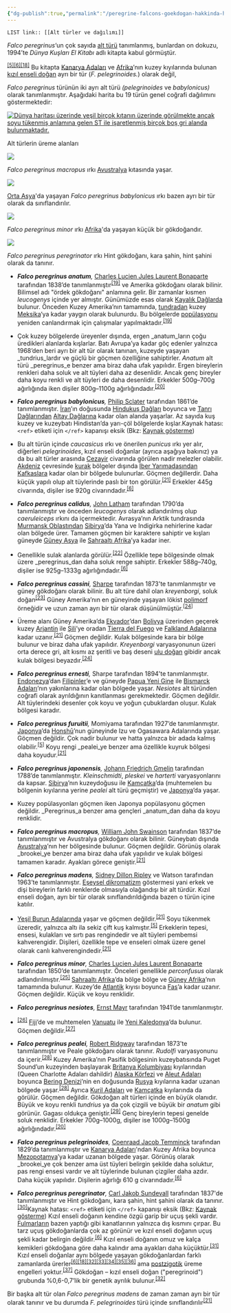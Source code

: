 ```yaml
---
{"dg-publish":true,"permalink":"/peregrine-falcons-goekdogan-hakkinda-hersey/peregrine-falcons-psikoloji-ve-oezellikleri/alt-tuerler-ve-dagilimi/"}
---
```


`LIST link:: [[Alt türler ve dağılımı]] ` 

_Falco peregrinus_‘un çok sayıda [alt türü](https://tr.wikipedia.org/wiki/Alt_t%C3%BCr "Alt tür") tanımlanmış, bunlardan on dokuzu, 1994’te _Dünya Kuşları El Kitabı_ adlı kitapta kabul görmüştür.

<sup id="cite_ref-White94_5-1"><a href="https://tr.wikipedia.org/wiki/Baya%C4%9F%C4%B1_do%C4%9Fan#cite_note-White94-5"><span>[</span>5<span>]</span></a></sup><sup id="cite_ref-bwp_6-1"><a href="https://tr.wikipedia.org/wiki/Baya%C4%9F%C4%B1_do%C4%9Fan#cite_note-bwp-6"><span>[</span>6<span>]</span></a></sup><sup id="cite_ref-Vaurie_(1961)_18-0"><a href="https://tr.wikipedia.org/wiki/Baya%C4%9F%C4%B1_do%C4%9Fan#cite_note-Vaurie_(1961)-18"><span>[</span>18<span>]</span></a></sup> Bu kitapta [Kanarya Adaları](https://tr.wikipedia.org/wiki/Kanarya_Adalar%C4%B1 "Kanarya Adaları") ve [Afrika](https://tr.wikipedia.org/wiki/Afrika "Afrika")’nın kuzey kıyılarında bulunan [kızıl enseli doğan](https://tr.wikipedia.org/wiki/K%C4%B1z%C4%B1l_enseli_do%C4%9Fan "Kızıl enseli doğan") ayrı bir tür (_F. pelegrinoides._) olarak değil, 

_Falco peregrinus_ türünün iki ayrı alt türü _(pelegrinoides_ ve _babylonicus)_ olarak tanımlanmıştır. Aşağıdaki harita bu 19 türün genel coğrafi dağılımını göstermektedir:

[![Dünya haritası üzerinde yeşil birçok kıtanın üzerinde görülmekte ancak soyu tükenmiş anlamına gelen ST ile işaretlenmiş birçok boş gri alanda bulunmaktadır.](https://upload.wikimedia.org/wikipedia/commons/thumb/6/67/PeregrineSubspeciesMap-tr.svg/700px-PeregrineSubspeciesMap-tr.svg.png)](https://tr.wikipedia.org/wiki/Dosya:PeregrineSubspeciesMap-tr.svg)


Alt türlerin üreme alanları

[![](https://upload.wikimedia.org/wikipedia/commons/thumb/e/ed/Peregrine_Falcon_Kobble_Apr07.JPG/250px-Peregrine_Falcon_Kobble_Apr07.JPG)](https://tr.wikipedia.org/wiki/Dosya:Peregrine_Falcon_Kobble_Apr07.JPG)

_Falco peregrinus macropus_ ırkı [Avustralya](https://tr.wikipedia.org/wiki/Avustralya "Avustralya") kıtasında yaşar.

[![](https://upload.wikimedia.org/wikipedia/commons/thumb/e/e4/FalcoPeregrinusBabylonicusGould.jpg/220px-FalcoPeregrinusBabylonicusGould.jpg)](https://tr.wikipedia.org/wiki/Dosya:FalcoPeregrinusBabylonicusGould.jpg)

[Orta Asya](https://tr.wikipedia.org/wiki/Orta_Asya "Orta Asya")'da yaşayan _Falco peregrinus babylonicus_ ırkı bazen ayrı bir tür olarak da sınıflandırılır.

[![](https://upload.wikimedia.org/wikipedia/commons/thumb/a/a3/FalcoMinorKeulemans.jpg/220px-FalcoMinorKeulemans.jpg)](https://tr.wikipedia.org/wiki/Dosya:FalcoMinorKeulemans.jpg)

_Falco peregrinus minor_ ırkı [Afrika](https://tr.wikipedia.org/wiki/Afrika "Afrika")'da yaşayan küçük bir gökdoğandır.

[![](https://upload.wikimedia.org/wikipedia/commons/thumb/2/2c/FalcoAtricepsKeulemans.jpg/220px-FalcoAtricepsKeulemans.jpg)](https://tr.wikipedia.org/wiki/Dosya:FalcoAtricepsKeulemans.jpg)

_Falco peregrinus peregrinator_ ırkı Hint gökdoğanı, kara şahin, hint şahini olarak da tanınır.

-   _**Falco peregrinus anatum**,_ [Charles Lucien Jules Laurent Bonaparte](https://tr.wikipedia.org/wiki/Charles_Lucien_Jules_Laurent_Bonaparte "Charles Lucien Jules Laurent Bonaparte") tarafından 1838’de tanımlanmıştır<sup id="cite_ref-AOU164_19-0"><a href="https://tr.wikipedia.org/wiki/Baya%C4%9F%C4%B1_do%C4%9Fan#cite_note-AOU164-19"><span>[</span>19<span>]</span></a></sup> ve Amerika gökdoğanı olarak bilinir. Bilimsel adı "ördek gökdoğanı" anlamına gelir. Bir zamanlar kısmen _leucogenys_ içinde yer almıştır. Günümüzde esas olarak [Kayalık Dağlarda](https://tr.wikipedia.org/wiki/Kayal%C4%B1k_Da%C4%9Flar "Kayalık Dağlar") bulunur. Önceden Kuzey Amerika’nın tamamında, [tundradan](https://tr.wikipedia.org/wiki/Tundra "Tundra") kuzey [Meksika](https://tr.wikipedia.org/wiki/Meksika "Meksika")‘ya kadar yaygın olarak bulunurdu. Bu bölgelerde [popülasyonu](https://tr.wikipedia.org/wiki/Pop%C3%BClasyon_(biyoloji) "Popülasyon (biyoloji)") yeniden canlandırmak için çalışmalar yapılmaktadır.<sup id="cite_ref-AOU164_19-1"><a href="https://tr.wikipedia.org/wiki/Baya%C4%9F%C4%B1_do%C4%9Fan#cite_note-AOU164-19"><span>[</span>19<span>]</span></a></sup> 

- Çok kuzey bölgelerde üreyenler dışında, ergen _anatum_ların çoğu üredikleri alanlarda kışlarlar. Batı Avrupa’ya kadar göç edenler yalnızca 1968’den beri ayrı bir alt tür olarak tanınan, kuzeyde yaşayan _tundrius_lardır ve güçlü bir göçmen özelliğine sahiptirler. _Anatum_ alt türü _peregrinus_e benzer ama biraz daha ufak yapılıdır. Ergen bireylerin renkleri daha soluk ve alt tüyleri daha az desenlidir. Ancak genç bireyler daha koyu renkli ve alt tüyleri de daha desenlidir. Erkekler 500g–700g ağırlığında iken dişiler 800g–1100g ağırlığındadır.<sup id="cite_ref-Whiteetal2002_20-0"><a href="https://tr.wikipedia.org/wiki/Baya%C4%9F%C4%B1_do%C4%9Fan#cite_note-Whiteetal2002-20"><span>[</span>20<span>]</span></a></sup>

-   _**Falco peregrinus babylonicus**,_ [Philip Sclater](https://tr.wikipedia.org/wiki/Philip_Sclater "Philip Sclater") tarafından 1861’de tanımlanmıştır. [İran](https://tr.wikipedia.org/wiki/%C4%B0ran "İran")’ın doğusunda [Hindukuş Dağları](https://tr.wikipedia.org/wiki/Hinduku%C5%9F_Da%C4%9Flar%C4%B1 "Hindukuş Dağları") boyunca ve [Tanrı Dağlarından](https://tr.wikipedia.org/wiki/Tanr%C4%B1_Da%C4%9Flar%C4%B1 "Tanrı Dağları") [Altay Dağlarına](https://tr.wikipedia.org/wiki/Altay_Da%C4%9Flar%C4%B1 "Altay Dağları") kadar olan alanda yaşarlar. Az sayıda kuş kuzey ve kuzeybatı Hindistan’da yarı-çöl bölgelerde kışlar.Kaynak hatası: `<ref>` etiketi için `</ref>` kapanışı eksik (Bkz: [Kaynak gösterme](https://tr.wikipedia.org/wiki/Vikipedi:Kaynak_g%C3%B6sterme "Vikipedi:Kaynak gösterme")) 

- Bu alt türün içinde _caucasicus_ ırkı ve önerilen _punicus_ ırkı yer alır, diğerleri _pelegrinoides_, kızıl enseli doğanlar (ayrıca aşağıya bakınız) ya da bu alt türler arasında [Cezayir](https://tr.wikipedia.org/wiki/Cezayir "Cezayir") civarında görülen nadir melezler olabilir. [Akdeniz](https://tr.wikipedia.org/wiki/Akdeniz "Akdeniz") çevresinde [kurak](https://tr.wikipedia.org/wiki/Kurak "Kurak") bölgeler dışında [İber Yarımadasından](https://tr.wikipedia.org/wiki/%C4%B0ber_Yar%C4%B1madas%C4%B1 "İber Yarımadası") [Kafkaslara](https://tr.wikipedia.org/wiki/Kafkaslar "Kafkaslar") kadar olan bir bölgede bulunurlar. Göçmen değillerdir. Daha küçük yapılı olup alt tüylerinde paslı bir ton görülür.<sup id="cite_ref-Lees_21-0"><a href="https://tr.wikipedia.org/wiki/Baya%C4%9F%C4%B1_do%C4%9Fan#cite_note-Lees-21"><span>[</span>21<span>]</span></a></sup> Erkekler 445g civarında, dişiler ise 920g civarındadır.<sup id="cite_ref-bwp_6-2"><a href="https://tr.wikipedia.org/wiki/Baya%C4%9F%C4%B1_do%C4%9Fan#cite_note-bwp-6"><span>[</span>6<span>]</span></a></sup>

-   _**Falco peregrinus calidus**,_ [John Latham](https://tr.wikipedia.org/wiki/John_Latham_(ornitolog) "John Latham (ornitolog)") tarafından 1790’da tanımlanmıştır ve önceden _leucogenys_ olarak adlandırılmış olup _caeruleiceps_ ırkını da içermektedir. Avrasya’nın Arktik tundrasında [Murmansk Oblastından](https://tr.wikipedia.org/wiki/Murmansk_Oblast "Murmansk Oblast") [Sibirya](https://tr.wikipedia.org/wiki/Sibirya "Sibirya")’da Yana ve Indigirka nehirlerine kadar olan bölgede ürer. Tamamen göçmen bir karaktere sahiptir ve kışları güneyde [Güney Asya](https://tr.wikipedia.org/wiki/G%C3%BCney_Asya "Güney Asya") ile [Sahraaltı Afrika](https://tr.wikipedia.org/wiki/Sahraalt%C4%B1_Afrika "Sahraaltı Afrika")’ya kadar iner. 

- Genellikle sulak alanlarda görülür.<sup id="cite_ref-pcr_22-0"><a href="https://tr.wikipedia.org/wiki/Baya%C4%9F%C4%B1_do%C4%9Fan#cite_note-pcr-22"><span>[</span>22<span>]</span></a></sup> Özellikle tepe bölgesinde olmak üzere _peregrinus_dan daha soluk renge sahiptir. Erkekler 588g–740g, dişiler ise 925g–1333g ağırlığındadır.<sup id="cite_ref-bwp_6-3"><a href="https://tr.wikipedia.org/wiki/Baya%C4%9F%C4%B1_do%C4%9Fan#cite_note-bwp-6"><span>[</span>6<span>]</span></a></sup>

-   _**Falco peregrinus cassini**,_ [Sharpe](https://tr.wikipedia.org/wiki/Richard_Bowdler_Sharpe "Richard Bowdler Sharpe") tarafından 1873'te tanımlanmıştır ve güney gökdoğanı olarak bilinir. Bu alt türe dahil olan _kreyenborgi_, soluk doğan<sup id="cite_ref-23"><a href="https://tr.wikipedia.org/wiki/Baya%C4%9F%C4%B1_do%C4%9Fan#cite_note-23"><span>[</span>23<span>]</span></a></sup> Güney Amerika’nın en güneyinde yaşayan lökist [polimorf](https://tr.wikipedia.org/wiki/Polimorfizm "Polimorfizm") örneğidir ve uzun zaman ayrı bir tür olarak düşünülmüştür.<sup id="cite_ref-Ellis83_24-0"><a href="https://tr.wikipedia.org/wiki/Baya%C4%9F%C4%B1_do%C4%9Fan#cite_note-Ellis83-24"><span>[</span>24<span>]</span></a></sup> 

- Üreme alanı Güney Amerika’da [Ekvador](https://tr.wikipedia.org/wiki/Ekvador "Ekvador")’dan [Bolivya](https://tr.wikipedia.org/wiki/Bolivya "Bolivya") üzerinden geçerek kuzey [Arjantin](https://tr.wikipedia.org/wiki/Arjantin "Arjantin") ile [Şili](https://tr.wikipedia.org/wiki/%C5%9Eili "Şili")’ye oradan [Tierra del Fuego](https://tr.wikipedia.org/wiki/Tierra_del_Fuego "Tierra del Fuego") ve [Falkland Adalarına](https://tr.wikipedia.org/wiki/Falkland_Adalar%C4%B1 "Falkland Adaları") kadar uzanır.<sup id="cite_ref-Lees_21-1"><a href="https://tr.wikipedia.org/wiki/Baya%C4%9F%C4%B1_do%C4%9Fan#cite_note-Lees-21"><span>[</span>21<span>]</span></a></sup> Göçmen değildir. Kulak bölgesinde kara bir bölge bulunur ve biraz daha ufak yapılıdır. _Kreyenborgi_ varyasyonunun üzeri orta derece gri, alt kısmı az şeritli ve baş deseni [ulu doğan](https://tr.wikipedia.org/wiki/Ulu_do%C4%9Fan "Ulu doğan") gibidir ancak kulak bölgesi beyazdır.<sup id="cite_ref-Ellis83_24-1"><a href="https://tr.wikipedia.org/wiki/Baya%C4%9F%C4%B1_do%C4%9Fan#cite_note-Ellis83-24"><span>[</span>24<span>]</span></a></sup>

-   _**Falco peregrinus ernesti**,_ Sharpe tarafından 1894'te tanımlanmıştır. [Endonezya](https://tr.wikipedia.org/wiki/Endonezya "Endonezya")’dan [Filipinler](https://tr.wikipedia.org/wiki/Filipinler "Filipinler")’e ve güneyde [Papua Yeni Gine](https://tr.wikipedia.org/wiki/Papua_Yeni_Gine "Papua Yeni Gine") ile [Bismarck Adaları](https://tr.wikipedia.org/wiki/Bismarck_Adalar%C4%B1 "Bismarck Adaları")’nın yakınlarına kadar olan bölgede yaşar. _Nesiotes_ alt türünden coğrafi olarak ayrıldığının kanıtlanması gerekmektedir. Göçmen değildir. Alt tüylerindeki desenler çok koyu ve yoğun çubuklardan oluşur. Kulak bölgesi karadır.

-   _**Falco peregrinus furuitii**,_ Momiyama tarafından 1927’de tanımlanmıştır. [Japonya](https://tr.wikipedia.org/wiki/Japonya "Japonya")’da [Honshū](https://tr.wikipedia.org/wiki/Honsh%C5%AB "Honshū")’nun güneyinde Izu ve Ogasawara Adalarında yaşar. Göçmen değildir. Çok nadir bulunur ve hatta yalnızca bir adada kalmış olabilir.<sup id="cite_ref-White94_5-2"><a href="https://tr.wikipedia.org/wiki/Baya%C4%9F%C4%B1_do%C4%9Fan#cite_note-White94-5"><span>[</span>5<span>]</span></a></sup> Koyu rengi _pealei_ye benzer ama özellikle kuyruk bölgesi daha koyudur.<sup id="cite_ref-Lees_21-2"><a href="https://tr.wikipedia.org/wiki/Baya%C4%9F%C4%B1_do%C4%9Fan#cite_note-Lees-21"><span>[</span>21<span>]</span></a></sup>

-   _**Falco peregrinus japonensis**,_ [Johann Friedrich Gmelin](https://tr.wikipedia.org/wiki/Johann_Friedrich_Gmelin "Johann Friedrich Gmelin") tarafından 1788’de tanımlanmıştır. _Kleinschmidti_, _pleskei_ ve _harterti_ varyasyonlarını da kapsar. [Sibirya](https://tr.wikipedia.org/wiki/Sibirya "Sibirya")’nın kuzeydoğusu ile [Kamçatka](https://tr.wikipedia.org/wiki/Kam%C3%A7atka "Kamçatka")’da (muhtemelen bu bölgenin kıyılarına yerine _pealei_ alt türü geçmiştir) ve [Japonya](https://tr.wikipedia.org/wiki/Japonya "Japonya")’da yaşar. 

- Kuzey popülasyonları göçmen iken Japonya popülasyonu göçmen değildir. _Peregrinus_a benzer ama gençleri _anatum_dan daha da koyu renklidir.

-   _**Falco peregrinus macropus**,_ [William John Swainson](https://tr.wikipedia.org/wiki/William_John_Swainson "William John Swainson") tarafından 1837’de tanımlanmıştır ve Avustralya gökdoğanı olarak bilinir. Güneybatı dışında [Avustralya](https://tr.wikipedia.org/wiki/Avustralya "Avustralya")’nın her bölgesinde bulunur. Göçmen değildir. Görünüş olarak _brookei_ye benzer ama biraz daha ufak yapılıdır ve kulak bölgesi tamamen karadır. Ayakları görece geniştir.<sup id="cite_ref-Lees_21-3"><a href="https://tr.wikipedia.org/wiki/Baya%C4%9F%C4%B1_do%C4%9Fan#cite_note-Lees-21"><span>[</span>21<span>]</span></a></sup>

-   _**Falco peregrinus madens**,_ [Sidney Dillon Ripley](https://tr.wikipedia.org/wiki/Sidney_Dillon_Ripley "Sidney Dillon Ripley") ve Watson tarafından 1963’te tanımlanmıştır. [Eşeysel dikromatizm](https://tr.wikipedia.org/wiki/Seks%C3%BCel_dimorfizm "Seksüel dimorfizm") göstermesi yani erkek ve dişi bireylerin farklı renklerde olmasıyla olağandışı bir alt türdür. Kızıl enseli doğan, ayrı bir tür olarak sınıflandırıldığında bazen o türün içine katılır.

- [Yeşil Burun Adalarında](https://tr.wikipedia.org/wiki/Ye%C5%9Fil_Burun_Adalar%C4%B1 "Yeşil Burun Adaları") yaşar ve göçmen değildir.<sup id="cite_ref-Lees_21-4"><a href="https://tr.wikipedia.org/wiki/Baya%C4%9F%C4%B1_do%C4%9Fan#cite_note-Lees-21"><span>[</span>21<span>]</span></a></sup> Soyu tükenmek üzeredir, yalnızca altı ila sekiz çift kuş kalmıştır.<sup id="cite_ref-White94_5-3"><a href="https://tr.wikipedia.org/wiki/Baya%C4%9F%C4%B1_do%C4%9Fan#cite_note-White94-5"><span>[</span>5<span>]</span></a></sup> Erkeklerin tepesi, ensesi, kulakları ve sırtı pas rengindedir ve alt tüyleri pembemsi kahverengidir. Dişileri, özellikle tepe ve enseleri olmak üzere genel olarak canlı kahverengindedir.<sup id="cite_ref-Lees_21-5"><a href="https://tr.wikipedia.org/wiki/Baya%C4%9F%C4%B1_do%C4%9Fan#cite_note-Lees-21"><span>[</span>21<span>]</span></a></sup>

-   _**Falco peregrinus minor**,_ [Charles Lucien Jules Laurent Bonaparte](https://tr.wikipedia.org/wiki/Charles_Lucien_Jules_Laurent_Bonaparte "Charles Lucien Jules Laurent Bonaparte") tarafından 1850’de tanımlanmıştır. Önceleri genellikle _perconfusus_ olarak adlandırılmıştır.<sup id="cite_ref-25"><a href="https://tr.wikipedia.org/wiki/Baya%C4%9F%C4%B1_do%C4%9Fan#cite_note-25"><span>[</span>25<span>]</span></a></sup> [Sahraaltı Afrika](https://tr.wikipedia.org/wiki/Sahraalt%C4%B1_Afrika "Sahraaltı Afrika")’da bölge bölge ve [Güney Afrika](https://tr.wikipedia.org/wiki/G%C3%BCney_Afrika "Güney Afrika")’nın tamamında bulunur. Kuzey’de [Atlantik](https://tr.wikipedia.org/wiki/Atlantik "Atlantik") kıyısı boyunca [Fas](https://tr.wikipedia.org/wiki/Fas "Fas")’a kadar uzanır. Göçmen değildir. Küçük ve koyu renklidir.

-   _**Falco peregrinus nesiotes**,_ [Ernst Mayr](https://tr.wikipedia.org/wiki/Ernst_Mayr "Ernst Mayr") tarafından 1941’de tanımlanmıştır.

- <sup id="cite_ref-26"><a href="https://tr.wikipedia.org/wiki/Baya%C4%9F%C4%B1_do%C4%9Fan#cite_note-26"><span>[</span>26<span>]</span></a></sup> [Fiji](https://tr.wikipedia.org/wiki/Fiji "Fiji")’de ve muhtemelen [Vanuatu](https://tr.wikipedia.org/wiki/Vanuatu "Vanuatu") ile [Yeni Kaledonya](https://tr.wikipedia.org/wiki/Yeni_Kaledonya "Yeni Kaledonya")’da bulunur. Göçmen değildir.<sup id="cite_ref-27"><a href="https://tr.wikipedia.org/wiki/Baya%C4%9F%C4%B1_do%C4%9Fan#cite_note-27"><span>[</span>27<span>]</span></a></sup>

-   _**Falco peregrinus pealei**,_ [Robert Ridgway](https://tr.wikipedia.org/wiki/Robert_Ridgway "Robert Ridgway") tarafından 1873'te tanımlanmıştır ve Peale gökdoğanı olarak tanınır. _Rudolfi_ varyasyonunu da içerir.<sup id="cite_ref-AOU165_28-0"><a href="https://tr.wikipedia.org/wiki/Baya%C4%9F%C4%B1_do%C4%9Fan#cite_note-AOU165-28"><span>[</span>28<span>]</span></a></sup> Kuzey Amerika’nın Pasifik bölgesinin kuzeybatısında Puget Sound’un kuzeyinden başlayarak [Britanya Kolumbiyası](https://tr.wikipedia.org/wiki/Britanya_Kolumbiyas%C4%B1 "Britanya Kolumbiyası") kıyılarından (Queen Charlotte Adaları dahildir) [Alaska Körfezi](https://tr.wikipedia.org/wiki/Alaska_K%C3%B6rfezi "Alaska Körfezi") ve [Aleut Adaları](https://tr.wikipedia.org/wiki/Aleut_Adalar%C4%B1 "Aleut Adaları") boyunca [Bering Denizi](https://tr.wikipedia.org/wiki/Bering_Denizi "Bering Denizi")’nin en doğusunda [Rusya](https://tr.wikipedia.org/wiki/Rusya "Rusya") kıyılarına kadar uzanan bölgede yaşar.<sup id="cite_ref-AOU165_28-1"><a href="https://tr.wikipedia.org/wiki/Baya%C4%9F%C4%B1_do%C4%9Fan#cite_note-AOU165-28"><span>[</span>28<span>]</span></a></sup> Ayrıca [Kuril Adaları](https://tr.wikipedia.org/wiki/Kuril_Adalar%C4%B1 "Kuril Adaları") ve [Kamçatka](https://tr.wikipedia.org/wiki/Kam%C3%A7atka "Kamçatka") kıyılarında da görülür. Göçmen değildir. Gökdoğan alt türleri içinde en büyük olanıdır. Büyük ve koyu renkli _tundrius_ ya da çok çizgili ve büyük bir _anatum_ gibi görünür. Gagası oldukça geniştir.<sup id="cite_ref-Proctor_29-0"><a href="https://tr.wikipedia.org/wiki/Baya%C4%9F%C4%B1_do%C4%9Fan#cite_note-Proctor-29"><span>[</span>29<span>]</span></a></sup> Genç bireylerin tepesi genelde soluk renklidir. Erkekler 700g–1000g, dişiler ise 1000g–1500g ağırlığındadır.<sup id="cite_ref-Whiteetal2002_20-1"><a href="https://tr.wikipedia.org/wiki/Baya%C4%9F%C4%B1_do%C4%9Fan#cite_note-Whiteetal2002-20"><span>[</span>20<span>]</span></a></sup>

-   _**Falco peregrinus pelegrinoides**,_ [Coenraad Jacob Temminck](https://tr.wikipedia.org/wiki/Coenraad_Jacob_Temminck "Coenraad Jacob Temminck") tarafından 1829’da tanımlanmıştır ve [Kanarya Adaları](https://tr.wikipedia.org/wiki/Kanarya_Adalar%C4%B1 "Kanarya Adaları")'ndan Kuzey Afrika boyunca [Mezopotamya](https://tr.wikipedia.org/wiki/Mezopotamya "Mezopotamya")’ya kadar uzanan bölgede yaşar. Görünüş olarak _brookei_ye çok benzer ama üst tüyleri belirgin şekilde daha soluktur, pas rengi ensesi vardır ve alt tüylerinde bulunan çizgiler daha azdır. Daha küçük yapılıdır. Dişilerin ağırlığı 610 g civarındadır.<sup id="cite_ref-bwp_6-4"><a href="https://tr.wikipedia.org/wiki/Baya%C4%9F%C4%B1_do%C4%9Fan#cite_note-bwp-6"><span>[</span>6<span>]</span></a></sup>

-   _**Falco peregrinus peregrinator**,_ [Carl Jakob Sundevall](https://tr.wikipedia.org/wiki/Carl_Jakob_Sundevall "Carl Jakob Sundevall") tarafından 1837'de tanımlanmıştır ve Hint gökdoğanı, kara şahin, hint şahini olarak da tanınır.<sup id="cite_ref-30"><a href="https://tr.wikipedia.org/wiki/Baya%C4%9F%C4%B1_do%C4%9Fan#cite_note-30"><span>[</span>30<span>]</span></a></sup>Kaynak hatası: `<ref>` etiketi için `</ref>` kapanışı eksik (Bkz: [Kaynak gösterme](https://tr.wikipedia.org/wiki/Vikipedi:Kaynak_g%C3%B6sterme "Vikipedi:Kaynak gösterme")) Kızıl enseli doğanın kendine özgü garip bir uçuş şekli vardır. [Fulmarların](https://tr.wikipedia.org/wiki/Fulmar "Fulmar") bazen yaptığı gibi kanatlarının yalnızca dış kısmını çırpar. Bu tarz uçuş gökdoğanlarda çok az görünür ve kızıl enseli doğanın uçuş şekli kadar belirgin değildir.<sup id="cite_ref-bwp_6-5"><a href="https://tr.wikipedia.org/wiki/Baya%C4%9F%C4%B1_do%C4%9Fan#cite_note-bwp-6"><span>[</span>6<span>]</span></a></sup> Kızıl enseli doğanın omuz ve kalça kemikleri gökdoğana göre daha kalındır ama ayakları daha küçüktür.<sup id="cite_ref-31"><a href="https://tr.wikipedia.org/wiki/Baya%C4%9F%C4%B1_do%C4%9Fan#cite_note-31"><span>[</span>31<span>]</span></a></sup> Kızıl enseli doğanlar aynı bölgede yaşayan gökdoğanlardan farklı zamanlarda ürerler<sup id="cite_ref-bwp_6-6"><a href="https://tr.wikipedia.org/wiki/Baya%C4%9F%C4%B1_do%C4%9Fan#cite_note-bwp-6"><span>[</span>6<span>]</span></a></sup><sup id="cite_ref-Vaurie_(1961)_18-1"><a href="https://tr.wikipedia.org/wiki/Baya%C4%9F%C4%B1_do%C4%9Fan#cite_note-Vaurie_(1961)-18"><span>[</span>18<span>]</span></a></sup><sup id="cite_ref-Wink_''et_al.''_(2000)_32-0"><a href="https://tr.wikipedia.org/wiki/Baya%C4%9F%C4%B1_do%C4%9Fan#cite_note-Wink_''et_al.''_(2000)-32"><span>[</span>32<span>]</span></a></sup><sup id="cite_ref-33"><a href="https://tr.wikipedia.org/wiki/Baya%C4%9F%C4%B1_do%C4%9Fan#cite_note-33"><span>[</span>33<span>]</span></a></sup><sup id="cite_ref-34"><a href="https://tr.wikipedia.org/wiki/Baya%C4%9F%C4%B1_do%C4%9Fan#cite_note-34"><span>[</span>34<span>]</span></a></sup><sup id="cite_ref-35"><a href="https://tr.wikipedia.org/wiki/Baya%C4%9F%C4%B1_do%C4%9Fan#cite_note-35"><span>[</span>35<span>]</span></a></sup><sup id="cite_ref-36"><a href="https://tr.wikipedia.org/wiki/Baya%C4%9F%C4%B1_do%C4%9Fan#cite_note-36"><span>[</span>36<span>]</span></a></sup> ama [postzigotik](https://tr.wikipedia.org/wiki/%C3%9Creme_yal%C4%B1t%C4%B1m%C4%B1 "Üreme yalıtımı") üreme engelleri yoktur.<sup id="cite_ref-37"><a href="https://tr.wikipedia.org/wiki/Baya%C4%9F%C4%B1_do%C4%9Fan#cite_note-37"><span>[</span>37<span>]</span></a></sup> Gökdoğan – kızıl enseli doğan ("peregrinoid") grubunda %0,6-0,7’lik bir genetik ayrılık bulunur.<sup id="cite_ref-Wink_''et_al.''_(2000)_32-1"><a href="https://tr.wikipedia.org/wiki/Baya%C4%9F%C4%B1_do%C4%9Fan#cite_note-Wink_''et_al.''_(2000)-32"><span>[</span>32<span>]</span></a></sup>

Bir başka alt tür olan _Falco peregrinus madens_ de zaman zaman ayrı bir tür olarak tanınır ve bu durumda _F. pelegrinoides_ türü içinde sınıflandırılır<sup id="cite_ref-Lees_21-6"><a href="https://tr.wikipedia.org/wiki/Baya%C4%9F%C4%B1_do%C4%9Fan#cite_note-Lees-21"><span>[</span>21<span>]</span></a></sup>
